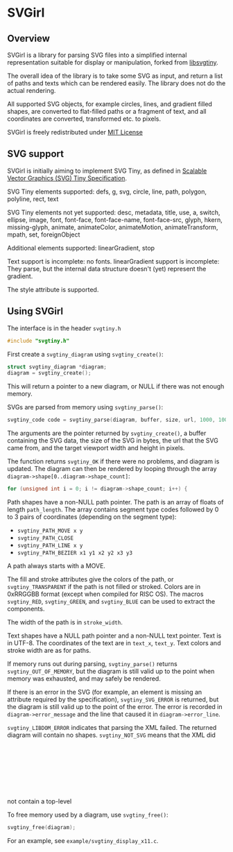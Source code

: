 # SVGirl

## Overview

SVGirl is a library for parsing SVG files into a simplified internal
representation suitable for display or manipulation, forked from
[libsvgtiny](http://www.netsurf-browser.org/projects/libsvgtiny/).

The overall idea of the library is to take some SVG as input, and
return a list of paths and texts which can be rendered easily. The
library does not do the actual rendering.

All supported SVG objects, for example circles, lines, and gradient
filled shapes, are converted to flat-filled paths or a fragment of
text, and all coordinates are converted, transformed etc. to pixels.

SVGirl is freely redistributed under [MIT License](http://opensource.org/licenses/mit-license.php)

## SVG support

SVGirl is initially aiming to implement SVG Tiny, as defined in
[Scalable Vector Graphics (SVG) Tiny Specification](http://www.w3.org/TR/SVGMobile/).

SVG Tiny elements supported: defs, g, svg, circle, line, path, polygon,
polyline, rect, text

SVG Tiny elements not yet supported: desc, metadata, title, use, a,
switch, ellipse, image, font, font-face, font-face-name, font-face-src,
glyph, hkern, missing-glyph, animate, animateColor, animateMotion,
animateTransform, mpath, set, foreignObject

Additional elements supported: linearGradient, stop

Text support is incomplete: no fonts. linearGradient support is
incomplete: They parse, but the internal data structure doesn't (yet)
represent the gradient.

The style attribute is supported.

## Using SVGirl

The interface is in the header `svgtiny.h`
```C
#include "svgtiny.h"
```

First create a `svgtiny_diagram` using `svgtiny_create()`:
```C
struct svgtiny_diagram *diagram;
diagram = svgtiny_create();
```

This will return a pointer to a new diagram, or NULL if there was not enough
memory.

SVGs are parsed from memory using `svgtiny_parse()`:
```C
svgtiny_code code = svgtiny_parse(diagram, buffer, size, url, 1000, 1000);
```

The arguments are the pointer returned by `svgtiny_create()`, a buffer
containing the SVG data, the size of the SVG in bytes, the url that
the SVG came from, and the target viewport width and height in pixels.

The function returns `svgtiny_OK` if there were no problems, and diagram
is updated. The diagram can then be rendered by looping through the
array `diagram->shape[0..diagram->shape_count]`:
```C
for (unsigned int i = 0; i != diagram->shape_count; i++) {
```

Path shapes have a non-NULL path pointer. The path is an array of
floats of length `path_length`. The array contains segment type codes
followed by 0 to 3 pairs of coordinates (depending on the segment
type):

- `svgtiny_PATH_MOVE x y`
- `svgtiny_PATH_CLOSE`
- `svgtiny_PATH_LINE x y`
- `svgtiny_PATH_BEZIER x1 y1 x2 y2 x3 y3`

A path always starts with a MOVE.

The fill and stroke attributes give the colors of the path, or
`svgtiny_TRANSPARENT` if the path is not filled or stroked. Colors are
in 0xRRGGBB format (except when compiled for RISC OS). The macros
`svgtiny_RED`, `svgtiny_GREEN`, and `svgtiny_BLUE` can be used to extract
the components.

The width of the path is in `stroke_width`.

Text shapes have a NULL path pointer and a non-NULL text pointer. Text
is in UTF-8. The coordinates of the text are in `text_x`, `text_y`. Text
colors and stroke width are as for paths.

If memory runs out during parsing, `svgtiny_parse()` returns
`svgtiny_OUT_OF_MEMORY`, but the diagram is still valid up to the point
when memory was exhausted, and may safely be rendered.

If there is an error in the SVG (for example, an element is missing an
attribute required by the specification), `svgtiny_SVG_ERROR` is
returned, but the diagram is still valid up to the point of the
error. The error is recorded in `diagram->error_message` and the line
that caused it in `diagram->error_line`.

`svgtiny_LIBDOM_ERROR` indicates that parsing the XML failed. The
returned diagram will contain no shapes. `svgtiny_NOT_SVG` means that
the XML did not contain a top-level <svg> element.

To free memory used by a diagram, use `svgtiny_free()`:
```C
svgtiny_free(diagram);
```

For an example, see `example/svgtiny_display_x11.c`.
